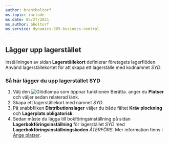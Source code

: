 ```yaml
---
author: brentholtorf
ms.topic: include
ms.date: 05/27/2021
ms.author: bholtorf
ms.service: dynamics-365-business-central
---
```

## <a name="setting-up-the-location"></a>Lägger upp lagerstället

Inställningen av sidan **Lagerställekort** definierar företagets lagerflöden. Använd lagerställekortet för att skapa ett lagerställe med kodnamnet *SYD*.

### <a name="to-set-up-the-location-south"></a>Så här lägger du upp lagerstället SYD

1. Välj den ![Glödlampa som öppnar funktionen Berätta.](../media/ui-search/search_small.png "Berätta för mig vad du vill göra") anger du **Platser** och väljer sedan relaterad länk.  
2. Skapa ett lagerställekort med namnet *SYD*.  
3. På snabbfliken **Distributionslager** väljer du både fältet **Kräv plockning** och **Lagerplats obligatorisk**.
4. Sedan måste du lägga till bokföringsinställning på sidan **Lagerbokföringsinställning** för lagerstället *SYD* med **Lagerbokföringsinställningskoden** *ÅTERFÖRS*. Mer information finns i [Ange platser](../inventory-how-setup-locations.md).
